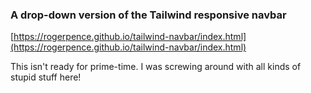 ### A drop-down version of the Tailwind responsive navbar

[https://rogerpence.github.io/tailwind-navbar/index.html](https://rogerpence.github.io/tailwind-navbar/index.html)

This isn't ready for prime-time. I was screwing around with all kinds of stupid stuff here! 